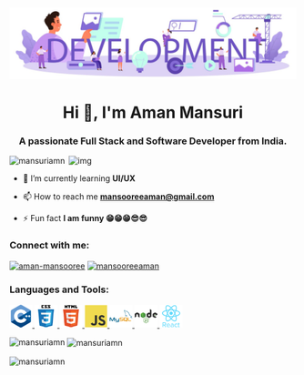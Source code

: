 ![logo](https://github.com/Mansuriamn/Mansuriamn/blob/main/Banner.jpeg)
<h1 align="center">Hi 👋, I'm Aman Mansuri</h1>
<h3 align="center">A passionate Full Stack and Software Developer from India.</h3>

<img align="right" width="400"  src="https://camo.githubusercontent.com/130ffc354b6ee3c8c9e506276e598bf4e19ea7950df203dacf6aeee4fc543a50/68747470733a2f2f616e616c7974696373696e6469616d61672e636f6d2f77702d636f6e74656e742f75706c6f6164732f323031382f31322f646576656c6f7065722d6472696262626c652e676966" alt="img" />

<p align="left"> <img src="https://komarev.com/ghpvc/?username=mansuriamn&label=Profile%20views&color=0e75b6&style=flat" alt="mansuriamn" /> </p>

- 🌱 I’m currently learning **UI/UX**

- 📫 How to reach me **mansooreeaman@gmail.com**

- ⚡ Fun fact **I am funny 😁😁😁😎😎**

<h3 align="left">Connect with me:</h3>
<p align="left">
<a href="https://linkedin.com/in/aman-mansooree" target="blank"><img align="center" src="https://raw.githubusercontent.com/rahuldkjain/github-profile-readme-generator/master/src/images/icons/Social/linked-in-alt.svg" alt="aman-mansooree" height="30" width="40" /></a>
<a href="https://www.leetcode.com/mansooreeaman" target="blank"><img align="center" src="https://raw.githubusercontent.com/rahuldkjain/github-profile-readme-generator/master/src/images/icons/Social/leet-code.svg" alt="mansooreeaman" height="30" width="40" /></a>
</p>

<h3 align="left">Languages and Tools:</h3>
<p align="left"> <a href="https://www.w3schools.com/cpp/" target="_blank" rel="noreferrer"> <img src="https://raw.githubusercontent.com/devicons/devicon/master/icons/cplusplus/cplusplus-original.svg" alt="cplusplus" width="40" height="40"/> </a> <a href="https://www.w3schools.com/css/" target="_blank" rel="noreferrer"> <img src="https://raw.githubusercontent.com/devicons/devicon/master/icons/css3/css3-original-wordmark.svg" alt="css3" width="40" height="40"/> </a> <a href="https://www.w3.org/html/" target="_blank" rel="noreferrer"> <img src="https://raw.githubusercontent.com/devicons/devicon/master/icons/html5/html5-original-wordmark.svg" alt="html5" width="40" height="40"/> </a> <a href="https://developer.mozilla.org/en-US/docs/Web/JavaScript" target="_blank" rel="noreferrer"> <img src="https://raw.githubusercontent.com/devicons/devicon/master/icons/javascript/javascript-original.svg" alt="javascript" width="40" height="40"/> </a> <a href="https://www.mysql.com/" target="_blank" rel="noreferrer"> <img src="https://raw.githubusercontent.com/devicons/devicon/master/icons/mysql/mysql-original-wordmark.svg" alt="mysql" width="40" height="40"/> </a> <a href="https://nodejs.org" target="_blank" rel="noreferrer"> <img src="https://raw.githubusercontent.com/devicons/devicon/master/icons/nodejs/nodejs-original-wordmark.svg" alt="nodejs" width="40" height="40"/> </a> <a href="https://reactjs.org/" target="_blank" rel="noreferrer"> <img src="https://raw.githubusercontent.com/devicons/devicon/master/icons/react/react-original-wordmark.svg" alt="react" width="40" height="40"/> </a> </p>

<p><img align="left" src="https://github-readme-stats.vercel.app/api/top-langs?username=mansuriamn&show_icons=true&locale=en&layout=compact" alt="mansuriamn" /></p>

<p>&nbsp;<img align="center" src="https://github-readme-stats.vercel.app/api?username=mansuriamn&show_icons=true&locale=en" alt="mansuriamn" /></p>

<p><img align="center" src="https://github-readme-streak-stats.herokuapp.com/?user=mansuriamn&" alt="mansuriamn" /></p>
